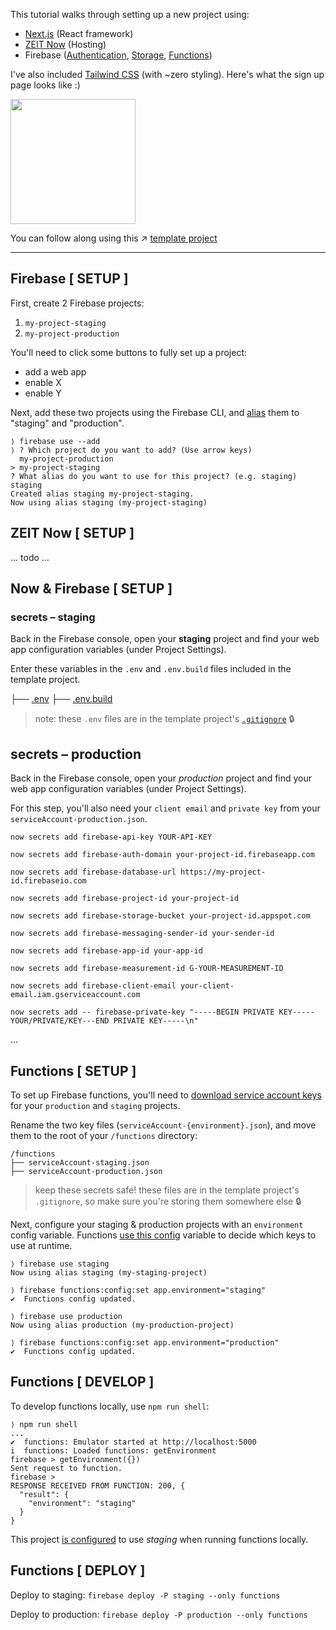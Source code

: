 This tutorial walks through setting up a new project using:
- [Next.js](https://nextjs.org/) (React framework)
- [ZEIT Now](https://zeit.co/docs) (Hosting)
- Firebase ([Authentication](https://firebase.google.com/docs/auth/), [Storage](https://firebase.google.com/docs/firestore/), [Functions](https://firebase.google.com/docs/functions/))

I've also included [Tailwind CSS](https://tailwindcss.com/) (with ~zero styling). Here's what the sign up page looks like :)

<img src="https://dev-to-uploads.s3.amazonaws.com/i/yo9xmba1cv05dxfbj09g.png" width=200px> 

You can follow along using this ↗️ [template project](https://github.com/benzguo/nextjs-now-firebase)


---------


## Firebase [ SETUP ]

First, create 2 Firebase projects:
1. `my-project-staging`
2. `my-project-production`

You'll need to click some buttons to fully set up a project:
- add a web app
- enable X
- enable Y


Next, add these two projects using the Firebase CLI, and [alias](https://firebase.googleblog.com/2016/07/deploy-to-multiple-environments-with.html) them to "staging" and "production".

```
⟩ firebase use --add
⟩ ? Which project do you want to add? (Use arrow keys)
  my-project-production
> my-project-staging
? What alias do you want to use for this project? (e.g. staging) staging
Created alias staging my-project-staging.
Now using alias staging (my-project-staging)

```


## ZEIT Now [ SETUP ]

... todo ...



## Now & Firebase [ SETUP ]

### secrets – staging

Back in the Firebase console, open your __staging__ project and find your web app configuration variables (under Project Settings).

Enter these variables in the `.env` and `.env.build` files included in the template project.

├── [.env](https://github.com/benzguo/nextjs-now-firebase-template/blob/master/.env)
├── [.env.build](https://github.com/benzguo/nextjs-now-firebase-template/blob/master/.env.build)


> note: these `.env` files are in the template project's [`.gitignore`](https://github.com/benzguo/nextjs-now-firebase-template/blob/master/.gitignore) 🔒


## secrets – production

Back in the Firebase console, open your _production_ project and find your web app configuration variables (under Project Settings). 

For this step, you'll also need your `client email` and `private key` from your `serviceAccount-production.json`.

```
now secrets add firebase-api-key YOUR-API-KEY

now secrets add firebase-auth-domain your-project-id.firebaseapp.com

now secrets add firebase-database-url https://my-project-id.firebaseio.com

now secrets add firebase-project-id your-project-id

now secrets add firebase-storage-bucket your-project-id.appspot.com

now secrets add firebase-messaging-sender-id your-sender-id

now secrets add firebase-app-id your-app-id

now secrets add firebase-measurement-id G-YOUR-MEASUREMENT-ID

now secrets add firebase-client-email your-client-email.iam.gserviceaccount.com

now secrets add -- firebase-private-key "-----BEGIN PRIVATE KEY-----YOUR/PRIVATE/KEY---END PRIVATE KEY-----\n"
```


...


## Functions [ SETUP ]

To set up Firebase functions, you'll need to [download service account keys](https://firebase.google.com/docs/admin/setup?authuser=0#initialize-sdk) for your `production` and `staging` projects.

Rename the two key files (`serviceAccount-{environment}.json`), and move them to the root of your `/functions` directory:
```
/functions
├── serviceAccount-staging.json 
├── serviceAccount-production.json 
```

> keep these secrets safe! these files are in the template project's `.gitignore`, so make sure you're storing them somewhere else 🔒

Next, configure your staging & production projects with an `environment` config variable. Functions [use this config](https://github.com/benzguo/nextjs-now-firebase-template/blob/master/functions/src/index.ts#L6) variable to decide which keys to use at runtime.

```
⟩ firebase use staging
Now using alias staging (my-staging-project)

⟩ firebase functions:config:set app.environment="staging"
✔  Functions config updated.

⟩ firebase use production
Now using alias production (my-production-project)

⟩ firebase functions:config:set app.environment="production"
✔  Functions config updated.
```


## Functions [ DEVELOP ]

To develop functions locally, use `npm run shell`:

```
⟩ npm run shell
...
✔  functions: Emulator started at http://localhost:5000
i  functions: Loaded functions: getEnvironment
firebase > getEnvironment({})
Sent request to function.
firebase > 
RESPONSE RECEIVED FROM FUNCTION: 200, {
  "result": {
    "environment": "staging"
  }
}
```

This project [is configured](https://firebase.google.com/docs/functions/local-emulator#set_up_functions_configuration_optional) to use _staging_ when running functions locally.

## Functions [ DEPLOY ]

Deploy to staging:
`firebase deploy -P staging --only functions`

Deploy to production:
`firebase deploy -P production --only functions`




